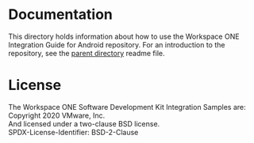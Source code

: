 # Documentation
This directory holds information about how to use the Workspace ONE Integration
Guide for Android repository. For an introduction to the repository, see the
[parent directory](..) readme file.

# License
The Workspace ONE Software Development Kit Integration Samples are:  
Copyright 2020 VMware, Inc.  
And licensed under a two-clause BSD license.  
SPDX-License-Identifier: BSD-2-Clause